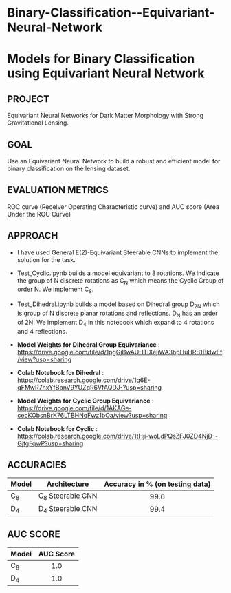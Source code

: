 # Binary-Classification--Equivariant-Neural-Network

# Models for Binary Classification using Equivariant Neural Network

## PROJECT

Equivariant Neural Networks for Dark Matter Morphology with Strong Gravitational Lensing.

## GOAL

Use an Equivariant Neural Network to build a robust and efficient model for binary classification on the lensing dataset.

## EVALUATION METRICS

ROC curve (Receiver Operating Characteristic curve) and AUC score (Area Under the ROC Curve)

## APPROACH

* I have used General E(2)-Equivariant Steerable CNNs to implement the solution for the task.

* Test_Cyclic.ipynb builds a model equivariant to 8 rotations. We indicate the group of N discrete rotations as  C<sub>N</sub>  which means the Cyclic Group of order N. We implement C<sub>8</sub>.

* Test_Dihedral.ipynb builds a model based on Dihedral group D<sub>2N</sub> which is group of N discrete planar rotations and reflections. D<sub>N</sub> has an order of 2N. We implement D<sub>4</sub> in this notebook which expand to 4 rotations and 4 reflections.

* **Model Weights for Dihedral Group Equivariance** : https://drive.google.com/file/d/1pgGjBwAUHTiXejiWA3hpHuHRB1BkIwEf/view?usp=sharing

* **Colab Notebook for Dihedral** : https://colab.research.google.com/drive/1q6E-qFMwR7hxYfBbnV9YUZqR6VfAQDJ-?usp=sharing

* **Model Weights for Cyclic Group Equivariance** : https://drive.google.com/file/d/1AKAGe-cecKObsnBrK76LTBHNqFwz1bOa/view?usp=sharing

* **Colab Notebook for Cyclic** : https://colab.research.google.com/drive/1tHji-woLdPQsZFJ0ZD4NjD--GjtgFqwP?usp=sharing

## ACCURACIES

| Model         | Architecture                | Accuracy in % (on testing data) |
| ------------- |:---------------------------:|:-------------------------------:|
| C<sub>8</sub> | C<sub>8</sub> Steerable CNN |99.6                             |
| D<sub>4</sub> | D<sub>4</sub> Steerable CNN |99.4                             |

## AUC SCORE

| Model         | AUC Score |
| ------------- |:---------:|
| C<sub>8</sub> | 1.0       |
| D<sub>4</sub> | 1.0       |

